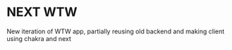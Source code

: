 # NEXT WTW

New iteration of WTW app, partially reusing old backend and making client using chakra and next
